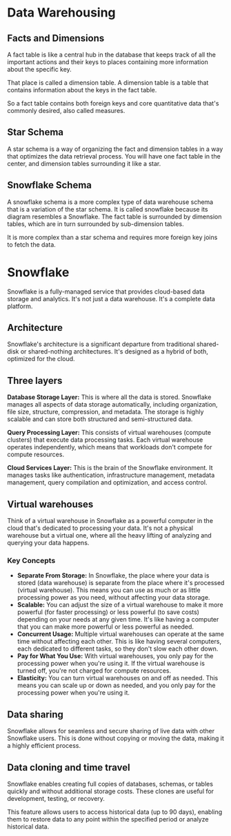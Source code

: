# Data Warehousing

## Facts and Dimensions

A fact table is like a central hub in the database that keeps track of all the important actions and their keys to places containing more information about the specific key.

That place is called a dimension table. A dimension table is a table that contains information about the keys in the fact table.

So a fact table contains both foreign keys and core quantitative data that's commonly desired, also called measures.

## Star Schema

A star schema is a way of organizing the fact and dimension tables in a way that optimizes the data retrieval process. You will have one fact table in the center, and dimension tables surrounding it like a star.

## Snowflake Schema

A snowflake schema is a more complex type of data warehouse schema that is a variation of the star schema. It is called snowflake because its diagram resembles a Snowflake. The fact table is surrounded by dimension tables, which are in turn surrounded by sub-dimension tables.

It is more complex than a star schema and requires more foreign key joins to fetch the data.

# Snowflake

Snowflake is a fully-managed service that provides cloud-based data storage and analytics. It's not just a data warehouse. It's a complete data platform.

## Architecture

Snowflake's architecture is a significant departure from traditional shared-disk or shared-nothing architectures. It's designed as a hybrid of both, optimized for the cloud.

## Three layers

**Database Storage Layer:** This is where all the data is stored. Snowflake manages all aspects of data storage automatically, including organization, file size, structure, compression, and metadata. The storage is highly scalable and can store both structured and semi-structured data.

**Query Processing Layer:** This consists of virtual warehouses (compute clusters) that execute data processing tasks. Each virtual warehouse operates independently, which means that workloads don't compete for compute resources.

**Cloud Services Layer:** This is the brain of the Snowflake environment. It manages tasks like authentication, infrastructure management, metadata management, query compilation and optimization, and access control.

## Virtual warehouses

Think of a virtual warehouse in Snowflake as a powerful computer in the cloud that's dedicated to processing your data. It's not a physical warehouse but a virtual one, where all the heavy lifting of analyzing and querying your data happens.

### Key Concepts

- **Separate From Storage:** In Snowflake, the place where your data is stored (data warehouse) is separate from the place where it's processed (virtual warehouse). This means you can use as much or as little processing power as you need, without affecting your data storage.
- **Scalable:** You can adjust the size of a virtual warehouse to make it more powerful (for faster processing) or less powerful (to save costs) depending on your needs at any given time. It's like having a computer that you can make more powerful or less powerful as needed.
- **Concurrent Usage:** Multiple virtual warehouses can operate at the same time without affecting each other. This is like having several computers, each dedicated to different tasks, so they don't slow each other down.
- **Pay for What You Use:** With virtual warehouses, you only pay for the processing power when you're using it. If the virtual warehouse is turned off, you're not charged for compute resources.
- **Elasticity:** You can turn virtual warehouses on and off as needed. This means you can scale up or down as needed, and you only pay for the processing power when you're using it.

## Data sharing

Snowflake allows for seamless and secure sharing of live data with other Snowflake users. This is done without copying or moving the data, making it a highly efficient process.

## Data cloning and time travel

Snowflake enables creating full copies of databases, schemas, or tables quickly and without additional storage costs. These clones are useful for development, testing, or recovery.

This feature allows users to access historical data (up to 90 days), enabling them to restore data to any point within the specified period or analyze historical data.
